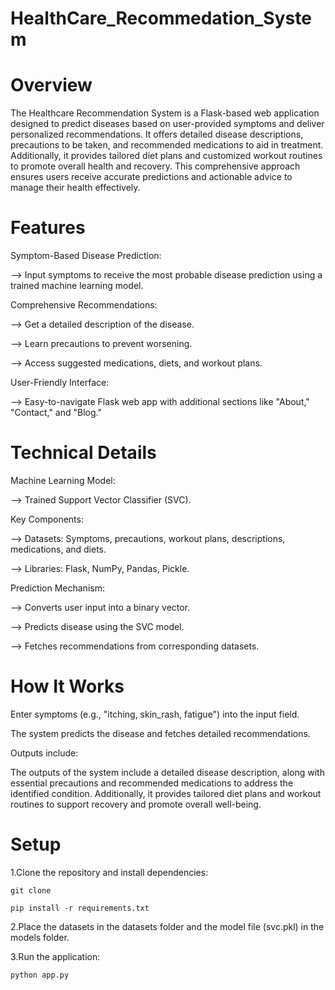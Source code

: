 # HealthCare_Recommedation_System

# Overview
The Healthcare Recommendation System is a Flask-based web application designed to predict diseases based on user-provided symptoms and deliver personalized recommendations. It offers detailed disease descriptions, precautions to be taken, and recommended medications to aid in treatment. Additionally, it provides tailored diet plans and customized workout routines to promote overall health and recovery. This comprehensive approach ensures users receive accurate predictions and actionable advice to manage their health effectively.

# Features

Symptom-Based Disease Prediction:

--> Input symptoms to receive the most probable disease prediction using a trained machine learning model.

Comprehensive Recommendations:

--> Get a detailed description of the disease.

--> Learn precautions to prevent worsening.

--> Access suggested medications, diets, and workout plans.

User-Friendly Interface:

--> Easy-to-navigate Flask web app with additional sections like "About," "Contact," and "Blog."

# Technical Details

Machine Learning Model: 

--> Trained Support Vector Classifier (SVC).

Key Components:

--> Datasets: Symptoms, precautions, workout plans, descriptions, medications, and diets.

--> Libraries: Flask, NumPy, Pandas, Pickle.

Prediction Mechanism:

--> Converts user input into a binary vector.

--> Predicts disease using the SVC model.

--> Fetches recommendations from corresponding datasets.

# How It Works

Enter symptoms (e.g., "itching, skin_rash, fatigue") into the input field.

The system predicts the disease and fetches detailed recommendations.

Outputs include:

The outputs of the system include a detailed disease description, along with essential precautions and recommended medications to address the identified condition. Additionally, it provides tailored diet plans and workout routines to support recovery and promote overall well-being.

# Setup
1.Clone the repository and install dependencies:
```
git clone
 ```
```
pip install -r requirements.txt
 ```

2.Place the datasets in the datasets folder and the model file (svc.pkl) in the models folder.

3.Run the application:
```
python app.py
 ```
